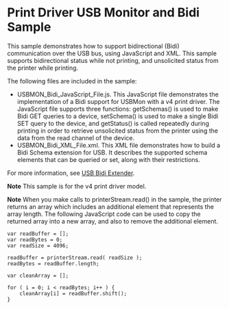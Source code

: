 <!---
    name: Print Driver USB Monitor and Bidi Sample
    platform: Utility
    language: js xml
    category: Print
    description: Demonstrates how to support bidirectional (Bidi) communication over the USB bus using JavaScript and XML.
    samplefwlink: http://go.microsoft.com/fwlink/p/?LinkId=617948
--->


Print Driver USB Monitor and Bidi Sample
========================================

This sample demonstrates how to support bidirectional (Bidi) communication over the USB bus, using JavaScript and XML. This sample supports bidirectional status while not printing, and unsolicited status from the printer while printing.

The following files are included in the sample:

-   USBMON\_Bidi\_JavaScript\_File.js. This JavaScript file demonstrates the implementation of a Bidi support for USBMon with a v4 print driver. The JavaScript file supports three functions: getSchemas() is used to make Bidi GET queries to a device, setSchema() is used to make a single Bidi SET query to the device, and getStatus() is called repeatedly during printing in order to retrieve unsolicited status from the printer using the data from the read channel of the device.
-   USBMON\_Bidi\_XML\_File.xml. This XML file demonstrates how to build a Bidi Schema extension for USB. It describes the supported schema elements that can be queried or set, along with their restrictions.

For more information, see [USB Bidi Extender](http://msdn.microsoft.com/en-us/library/windows/hardware/jj659903(v=vs.85).aspx).

**Note** This sample is for the v4 print driver model.

**Note** When you make calls to printerStream.read() in the sample, the printer returns an array which includes an additional element that represents the array length. The following JavaScript code can be used to copy the returned array into a new array, and also to remove the additional element.

```
var readBuffer = [];
var readBytes = 0;
var readSize = 4096;

readBuffer = printerStream.read( readSize );
readBytes = readBuffer.length;

var cleanArray = [];
           
for ( i = 0; i < readBytes; i++ ) {
    cleanArray[i] = readBuffer.shift();
}
```

